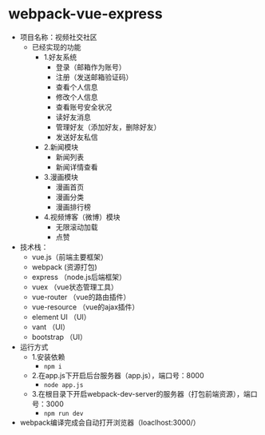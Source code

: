 # webpack-vue-express
- 项目名称：视频社交社区
  - 已经实现的功能
    - 1.好友系统
      - 登录（邮箱作为账号）
      - 注册（发送邮箱验证码）
      - 查看个人信息
      - 修改个人信息
      - 查看账号安全状况
      - 读好友消息
      - 管理好友（添加好友，删除好友）
      - 发送好友私信
    - 2.新闻模块
      - 新闻列表
      - 新闻详情查看
    - 3.漫画模块
      - 漫画首页
      - 漫画分类
      - 漫画排行榜
    - 4.视频博客（微博）模块
      - 无限滚动加载
      - 点赞
- 技术栈：
  - vue.js（前端主要框架）
  - webpack (资源打包)
  - express （node.js后端框架）
  - vuex （vue状态管理工具）
  - vue-router （vue的路由插件）
  - vue-resource （vue的ajax插件）
  - element UI （UI）
  - vant （UI）
  - bootstrap （UI）
- 运行方式
  - 1.安装依赖
    - ```npm i  ```
  - 2.在app.js下开启后台服务器（app.js），端口号：8000
    - ```node app.js ```
  - 3.在根目录下开启webpack-dev-server的服务器（打包前端资源），端口号：3000
    - ```npm run dev ```
- webpack编译完成会自动打开浏览器（loaclhost:3000/）
    
  
    
